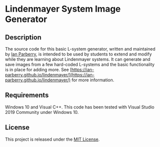 # Lindenmayer System Image Generator

## Description

The source code for this basic L-system generator, written and maintained by
[Ian Parberry](http://ianparberry.com), is intended to be used by students to
extend and modify while they are learning about Lindenmayer systems. It can
generate and save images from a few hard-coded L-systems and the basic
functionality is in place for adding more. See 
[https://ian-parberry.github.io/lindenmayer/](https://ian-parberry.github.io/lindenmayer/)
for more information.

## Requirements

Windows 10 and Visual C++.
This code has been tested with Visual Studio 2019 Community under Windows 10.

## License

This project is released under the
[MIT License](https://github.com/Ian-Parberry/lindenmayer/blob/master/LICENSE).

